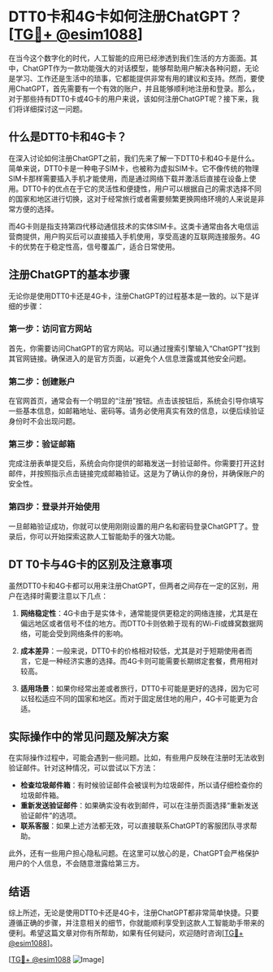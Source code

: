 # DTT0卡和4G卡如何注册ChatGPT？[[TG💪+ @esim1088](https://t.me/s/esim1088)]

在当今这个数字化的时代，人工智能的应用已经渗透到我们生活的方方面面。其中，ChatGPT作为一款功能强大的对话模型，能够帮助用户解决各种问题，无论是学习、工作还是生活中的琐事，它都能提供非常有用的建议和支持。然而，要使用ChatGPT，首先需要有一个有效的账户，并且能够顺利地注册和登录。那么，对于那些持有DTT0卡或4G卡的用户来说，该如何注册ChatGPT呢？接下来，我们将详细探讨这一问题。

## 什么是DTT0卡和4G卡？

在深入讨论如何注册ChatGPT之前，我们先来了解一下DTT0卡和4G卡是什么。简单来说，DTT0卡是一种电子SIM卡，也被称为虚拟SIM卡。它不像传统的物理SIM卡那样需要插入手机才能使用，而是通过网络下载并激活后直接在设备上使用。DTT0卡的优点在于它的灵活性和便捷性，用户可以根据自己的需求选择不同的国家和地区进行切换，这对于经常旅行或者需要频繁更换网络环境的人来说是非常方便的选择。

而4G卡则是指支持第四代移动通信技术的实体SIM卡。这类卡通常由各大电信运营商提供，用户购买后可以直接插入手机使用，享受高速的互联网连接服务。4G卡的优势在于稳定性高，信号覆盖广，适合日常使用。

## 注册ChatGPT的基本步骤

无论你是使用DTT0卡还是4G卡，注册ChatGPT的过程基本是一致的。以下是详细的步骤：

### 第一步：访问官方网站

首先，你需要访问ChatGPT的官方网站。可以通过搜索引擎输入“ChatGPT”找到其官网链接。确保进入的是官方页面，以避免个人信息泄露或其他安全问题。

### 第二步：创建账户

在官网首页，通常会有一个明显的“注册”按钮。点击该按钮后，系统会引导你填写一些基本信息，如邮箱地址、密码等。请务必使用真实有效的信息，以便后续验证身份时不会出现问题。

### 第三步：验证邮箱

完成注册表单提交后，系统会向你提供的邮箱发送一封验证邮件。你需要打开这封邮件，并按照指示点击链接完成邮箱验证。这是为了确认你的身份，并确保账户的安全性。

### 第四步：登录并开始使用

一旦邮箱验证成功，你就可以使用刚刚设置的用户名和密码登录ChatGPT了。登录后，你可以开始探索这款人工智能助手的强大功能。

## DT T0卡与4G卡的区别及注意事项

虽然DTT0卡和4G卡都可以用来注册ChatGPT，但两者之间存在一定的区别，用户在选择时需要注意以下几点：

1. **网络稳定性**：4G卡由于是实体卡，通常能提供更稳定的网络连接，尤其是在偏远地区或者信号不佳的地方。而DTT0卡则依赖于现有的Wi-Fi或蜂窝数据网络，可能会受到网络条件的影响。
   
2. **成本差异**：一般来说，DTT0卡的价格相对较低，尤其是对于短期使用者而言，它是一种经济实惠的选择。而4G卡则可能需要长期绑定套餐，费用相对较高。

3. **适用场景**：如果你经常出差或者旅行，DTT0卡可能是更好的选择，因为它可以轻松适应不同的国家和地区。而对于固定居住地的用户，4G卡可能更为合适。

## 实际操作中的常见问题及解决方案

在实际操作过程中，可能会遇到一些问题。比如，有些用户反映在注册时无法收到验证邮件。针对这种情况，可以尝试以下方法：

- **检查垃圾邮件箱**：有时候验证邮件会被误判为垃圾邮件，所以请仔细检查你的垃圾邮件箱。
- **重新发送验证邮件**：如果确实没有收到邮件，可以在注册页面选择“重新发送验证邮件”的选项。
- **联系客服**：如果上述方法都无效，可以直接联系ChatGPT的客服团队寻求帮助。

此外，还有一些用户担心隐私问题。在这里可以放心的是，ChatGPT会严格保护用户的个人信息，不会随意泄露给第三方。

## 结语

综上所述，无论是使用DTT0卡还是4G卡，注册ChatGPT都非常简单快捷。只要遵循正确的步骤，并注意相关的细节，你就能顺利享受到这款人工智能助手带来的便利。希望这篇文章对你有所帮助，如果有任何疑问，欢迎随时咨询[[TG💪+ @esim1088](https://t.me/s/esim1088)]。

[[TG💪+ @esim1088](https://t.me/s/esim1088) ![Image](https://i.postimg.cc/4NQfJmqS/Snipaste-2025-05-13-00-14-12.png)]